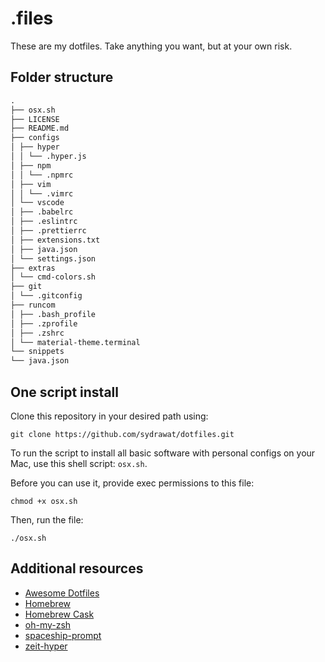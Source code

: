 # .files

These are my dotfiles. Take anything you want, but at your own risk.

## Folder structure

```markdown
.
├── osx.sh
├── LICENSE
├── README.md
├── configs
│ ├── hyper
│ │ └── .hyper.js
│ ├── npm
│ │ └── .npmrc
│ ├── vim
│ │ └── .vimrc
│ └── vscode
│ ├── .babelrc
│ ├── .eslintrc
│ ├── .prettierrc
│ ├── extensions.txt
│ ├── java.json
│ └── settings.json
├── extras
│ └── cmd-colors.sh
├── git
│ └── .gitconfig
├── runcom
│ ├── .bash_profile
│ ├── .zprofile
│ ├── .zshrc
│ └── material-theme.terminal
└── snippets
└── java.json
```

## One script install

Clone this repository in your desired path using:

`git clone https://github.com/sydrawat/dotfiles.git`

To run the script to install all basic software with personal configs on your Mac, use this shell script: `osx.sh`.

Before you can use it, provide exec permissions to this file:

`chmod +x osx.sh`

Then, run the file:

`./osx.sh`

## Additional resources

- [Awesome Dotfiles](https://github.com/webpro/awesome-dotfiles)
- [Homebrew](https://brew.sh)
- [Homebrew Cask](http://caskroom.io)
- [oh-my-zsh](https://github.com/ohmyzsh/ohmyzsh)
- [spaceship-prompt](https://github.com/denysdovhan/spaceship-prompt)
- [zeit-hyper](https://github.com/zeit/hyper)
